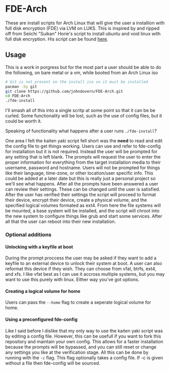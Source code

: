 # FDE-Arch
These are install scripts for Arch Linux that will give the user a installion
with full disk encryption (FDE) via LVM on LUKS. This is inspired by and ripped
off from Seiichi "Suikan" Horie's script to install ubuntu and void linux with
full disk encryption. His script can be found [here](https://github.com/suikan4github/kaiten-yaki).
## Usage
This is a work in porgress but for the most part a user should be able to do
the following, on bare metal or a vm, while booted from an Arch Linux iso
```bash
# Git is not present on the install iso so it must be installed
pacman -Sy git
git clone https://github.com/johndovern/FDE-Arch.git
cd FDE-Arch
./fde-install
```
I'll smash all of this into a single scritp at some point so that it can be be
curled. Some functionality will be lost, such as the use of config files, but
it could be worth it.

Speaking of functionality what happens after a user runs `./fde-install`?

One area I felt the kaiten yaki script fell short was the **need** to read and
edit the config file to get things working. Users can use and refer to
fde-config for installation but it is not required. Instead the user will be
prompted for any setting that is left blank. The prompts will request the user
to enter the proper information for everything from the target installation
media to their username, password and hostname. Users will not be prompted for
things like their language, time-zone, or other location/user specific info.
This could be added at a later date but this is really just a personal project
so we'll see what happens. After all the prompts have been answered a user can
review their settings. These can be changed until the user is satisfied. After
the user has verified their settings the script will proceed to format their
device, encrypt their device, create a physical volume, and the specified
logical volumes formated as ext4. From here the file systems will be mounted, a
base system will be installed, and the script will chroot into the new system
to configure things like grub and start some services. After all that the user
can reboot into their new installation.
### Optional additions
#### Unlocking with a keyfile at boot
During the prompt proccess the user may be asked if they want to add a keyfile
to an external device to unlock their system at boot. A user can
also reformat this device if they wish. They can choose from vfat, btrfs, ext4,
and xfs. I like vfat best as I can use it accross multiple systems, but you may
want to use this purely with linux. Either way you've got options.
#### Creating a logical volume for home
Users can pass the `--home` flag to create a seperate logical volume for home.
#### Using a preconfigured fde-config
Like I said before I dislike that my only way to use the kaiten yaki script was
by editing a config file. However, this can be usefull if you want to fork this
repository and maintain your own config. This allows for a faster installation
because the prompts will be bypassed, and you can still reset or change any
settings you like at the verification stage. All this can be done by running
with the `-c` flag. This flag optionally takes a config file. If -c is given
without a file then fde-config will be sourced.

